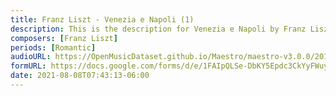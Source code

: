 ```yaml
---
title: Franz Liszt - Venezia e Napoli (1)
description: This is the description for Venezia e Napoli by Franz Liszt
composers: [Franz Liszt]
periods: [Romantic]
audioURL: https://OpenMusicDataset.github.io/Maestro/maestro-v3.0.0/2011/MIDI-Unprocessed_22_R3_2011_MID--AUDIO_R3-D7_07_Track07_wav.midi
formURL: https://docs.google.com/forms/d/e/1FAIpQLSe-DbKY5Epdc3CkYyFWuyXH5QigvlMfCGXMtqGZaJFi22ZHwQ/viewform
date: 2021-08-08T07:43:13-06:00
---
```

